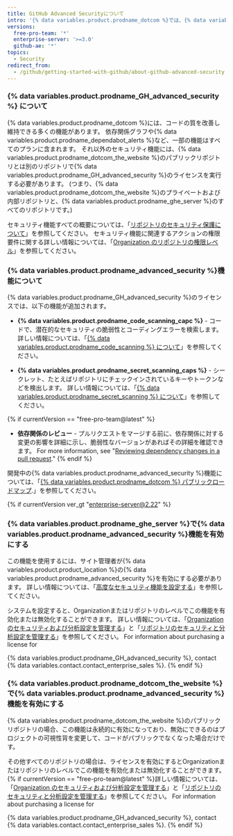 ```yaml
---
title: GitHub Advanced Securityについて
intro: '{% data variables.product.prodname_dotcom %}では、{% data variables.product.prodname_advanced_security %}ライセンスのもとでセキュリティ機能がさらに強化されます。 これらの機能は、{% data variables.product.prodname_dotcom_the_website %}のパブリックリポジトリに対しても有効になります。'
versions:
  free-pro-team: '*'
  enterprise-server: '>=3.0'
  github-ae: '*'
topics:
  - Security
redirect_from:
  - /github/getting-started-with-github/about-github-advanced-security
---
```

### {% data variables.product.prodname_GH_advanced_security %} について

{% data variables.product.prodname_dotcom %}には、コードの質を改善し維持できる多くの機能があります。 依存関係グラフや{% data variables.product.prodname_dependabot_alerts %}など、一部の機能はすべてのプランに含まれます。 それ以外のセキュリティ機能には、{% data variables.product.prodname_dotcom_the_website %}のパブリックリポジトリとは別のリポジトリで{% data variables.product.prodname_GH_advanced_security %}のライセンスを実行する必要があります。 (つまり、{% data variables.product.prodname_dotcom_the_website %}のプライベートおよび内部リポジトリと、{% data variables.product.prodname_ghe_server %}のすべてのリポジトリです。)

セキュリティ機能すべての概要については、「[リポジトリのセキュリティ保護について](/github/administering-a-repository/about-securing-your-repository#setting-up-your-repository-securely)」を参照してください。 セキュリティ機能に関連するアクションの権限要件に関する詳しい情報については、「[Organization のリポジトリの権限レベル](/github/setting-up-and-managing-organizations-and-teams/repository-permission-levels-for-an-organization#permission-requirements-for-security-features)」を参照してください。

### {% data variables.product.prodname_advanced_security %}機能について

{% data variables.product.prodname_GH_advanced_security %}のライセンスでは、以下の機能が追加されます。

- **{% data variables.product.prodname_code_scanning_capc %}** - コードで、潜在的なセキュリティの脆弱性とコーディングエラーを検索します。 詳しい情報については、「[{% data variables.product.prodname_code_scanning %} について](/github/finding-security-vulnerabilities-and-errors-in-your-code/about-code-scanning)」を参照してください。

- **{% data variables.product.prodname_secret_scanning_caps %}** - シークレット、たとえばリポジトリにチェックインされているキーやトークンなどを検出します。 詳しい情報については、「[{% data variables.product.prodname_secret_scanning %} について](/github/administering-a-repository/about-secret-scanning)」を参照してください。

{% if currentVersion == "free-pro-team@latest" %}
- **依存関係のレビュー** - プルリクエストをマージする前に、依存関係に対する変更の影響を詳細に示し、脆弱性なバージョンがあればその詳細を確認できます。 For more information, see "[Reviewing dependency changes in a pull request](/github/collaborating-with-issues-and-pull-requests/reviewing-dependency-changes-in-a-pull-request)."
{% endif %}

開発中の{% data variables.product.prodname_advanced_security %}機能については、「[{% data variables.product.prodname_dotcom %} パブリックロードマップ](https://github.com/github/roadmap).」を参照してください。

{% if currentVersion ver_gt "enterprise-server@2.22" %}
### {% data variables.product.prodname_ghe_server %}で{% data variables.product.prodname_advanced_security %}機能を有効にする

この機能を使用するには、サイト管理者が{% data variables.product.product_location %}の{% data variables.product.prodname_advanced_security %}を有効にする必要があります。 詳しい情報については、「[高度なセキュリティ機能を設定する](/admin/configuration/configuring-advanced-security-features)」を参照してください。

システムを設定すると、Organizationまたはリポジトリのレベルでこの機能を有効化または無効化することができます。 詳しい情報については、「[Organization のセキュリティおよび分析設定を管理する](/github/setting-up-and-managing-organizations-and-teams/managing-security-and-analysis-settings-for-your-organization)」と「[リポジトリのセキュリティと分析設定を管理する](/github/administering-a-repository/managing-security-and-analysis-settings-for-your-repository)」を参照してください。
For information about purchasing a license for

{% data variables.product.prodname_GH_advanced_security %}, contact {% data variables.contact.contact_enterprise_sales %}.
{% endif %}

### {% data variables.product.prodname_dotcom_the_website %}で{% data variables.product.prodname_advanced_security %}機能を有効にする

{% data variables.product.prodname_dotcom_the_website %}のパブリックリポジトリの場合、この機能は永続的に有効になっており、無効にできるのはプロジェクトの可視性背を変更して、コードがパブリックでなくなった場合だけです。

その他すべてのリポジトリの場合は、ライセンスを有効にするとOrganizationまたはリポジトリのレベルでこの機能を有効化または無効化することができます。 {% if currentVersion == "free-pro-team@latest" %}詳しい情報については、「[Organization のセキュリティおよび分析設定を管理する](/github/setting-up-and-managing-organizations-and-teams/managing-security-and-analysis-settings-for-your-organization)」と「[リポジトリのセキュリティと分析設定を管理する](/github/administering-a-repository/managing-security-and-analysis-settings-for-your-repository)」を参照してください。
For information about purchasing a license for

{% data variables.product.prodname_GH_advanced_security %}, contact {% data variables.contact.contact_enterprise_sales %}.
{% endif %}
